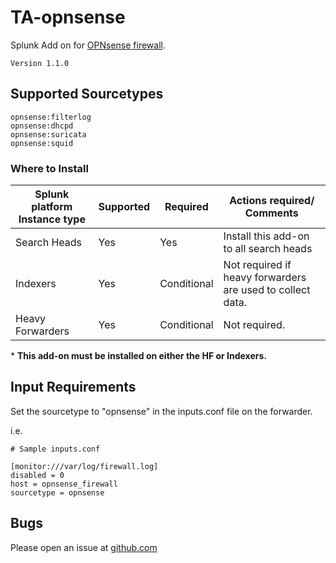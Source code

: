 # TA-opnsense
Splunk Add on for [OPNsense firewall](https://opnsense.org/).

```
Version 1.1.0
```

## Supported Sourcetypes

```
opnsense:filterlog
opnsense:dhcpd
opnsense:suricata
opnsense:squid
```

### Where to Install
Splunk platform Instance type | Supported | Required | Actions required/ Comments
----------------------------- | --------- | -------- | --------------------------
Search Heads | Yes | Yes | Install this add-on to all search heads
Indexers | Yes | Conditional | Not required if heavy forwarders are used to collect data.
Heavy Forwarders | Yes | Conditional | Not required.

\* **This add-on must be installed on either the HF or Indexers.**

## Input Requirements
Set the sourcetype to "opnsense" in the inputs.conf file on the forwarder.

i.e.

```
# Sample inputs.conf

[monitor:///var/log/firewall.log]
disabled = 0
host = opnsense_firewall
sourcetype = opnsense
```

## Bugs
Please open an issue at [github.com](https://github.com/ZachChristensen28/TA-opnsense)
